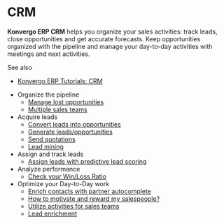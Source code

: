 # CRM

**Konvergo ERP CRM** helps you organize your sales activities: track leads, close
opportunities and get accurate forecasts. Keep opportunities organized with
the pipeline and manage your day-to-day activities with meetings and next
activities.

<div class="alert alert-secondary">
<p class="alert-title">
See also</p><ul>
<li><p><a href="https://www.odoo.com/slides/crm-16">Konvergo ERP Tutorials: CRM</a></p></li>
</ul>
</div>

  * Organize the pipeline
    * [Manage lost opportunities](crm/pipeline/lost_opportunities)
    * [Multiple sales teams](crm/pipeline/multi_sales_team)
  * Acquire leads
    * [Convert leads into opportunities](crm/acquire_leads/convert)
    * [Generate leads/opportunities](crm/acquire_leads/generate_leads)
    * [Send quotations](crm/acquire_leads/send_quotes)
    * [Lead mining](crm/acquire_leads/lead_mining)
  * Assign and track leads
    * [Assign leads with predictive lead scoring](crm/track_leads/lead_scoring)
  * Analyze performance
    * [Check your Win/Loss Ratio](crm/performance/win_loss)
  * Optimize your Day-to-Day work
    * [Enrich contacts with partner autocomplete](crm/optimize/partner_autocomplete)
    * [How to motivate and reward my salespeople?](crm/optimize/gamification)
    * [Utilize activities for sales teams](crm/optimize/utilize_activities)
    * [Lead enrichment](crm/optimize/lead_enrichment)

